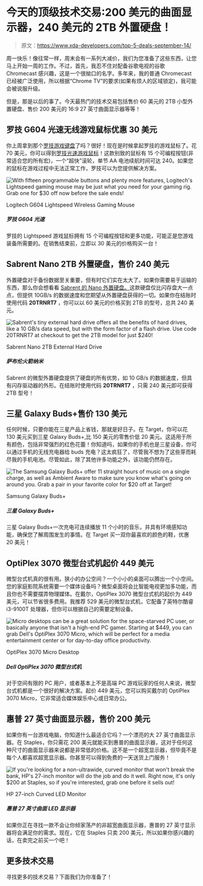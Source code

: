 # 今天的顶级技术交易:200 美元的曲面显示器，240 美元的 2TB 外置硬盘！

> 原文：<https://www.xda-developers.com/top-5-deals-september-14/>

周一快乐！像往常一样，周末会有一系列大减价，我们为您准备了这些东西，让您马上开始一周的工作。不过，首先，我忍不住对配备谷歌电视的谷歌 Chromecast 感兴趣，这是一个很拗口的名字。多年来，我的普通 Chromecast 已经被广泛使用，所以根据“Chrome TV”的要求(如果有烦人的区域锁定)，我可能会被说服升级。

但是，那是以后的事了。今天最热门的技术交易包括售价 60 美元的 2TB 小型外置硬盘、售价 200 美元的 16:9 27 英寸曲面显示器等等！

## 罗技 G604 光速无线游戏鼠标优惠 30 美元

你上周拿到那个[罗技游戏键盘](https://www.amazon.com/Logitech-Orion-Mechanical-Gaming-Keyboard/dp/B00N3OELPU?tag=xda-2tam69m-20&ascsubtag=UUxdaUeUpU29829&asc_refurl=https%3A%2F%2Fwww.xda-developers.com%2Ftop-5-deals-september-14%2F&asc_campaign=Short-Term)了吗？很好！现在是时候拿起罗技的游戏鼠标了。花 70 美元，你可以得到[罗技光速游戏鼠标](https://www.amazon.com/gp/product/B07QN369XX?tag=xda-2tam69m-20&ascsubtag=UUxdaUeUpU29829&asc_refurl=https%3A%2F%2Fwww.xda-developers.com%2Ftop-5-deals-september-14%2F&asc_campaign=Short-Term)！这款别致的鼠标有 15 个可编程按钮(非常适合您的所有宏)，一个“超快”滚轮，单节 AA 电池续航时间可达 240。如果您的鼠标在游戏过程中无法正常工作，罗技可以为您提供解决方案。

 <picture>![With fifteen programmable buttons and plenty more features, Logitech's Lightspeed gaming mouse may be just what you need for your gaming rig. Grab one for $30 off now before the sale ends!](img/7584aeb5564214abb3d9e4a4bb111f91.png)</picture> 

Logitech G604 Lightspeed Wireless Gaming Mouse

##### 罗技 G604 光速

罗技的 Lightspeed 游戏鼠标拥有 15 个可编程按钮和更多功能，可能正是您游戏装备所需要的。在销售结束前，立即以 30 美元的价格购买一台！

## Sabrent Nano 2TB 外置硬盘，售价 240 美元

外置硬盘对于备份数据至关重要，但有时它们实在太大了。如果你需要易于运输的东西，那么你会想看看 [Sabrent 的 Nano 外置硬盘。](https://www.amazon.com/gp/product/B07XQZPX81?tag=xda-2tam69m-20&ascsubtag=UUxdaUeUpU29829&asc_refurl=https%3A%2F%2Fwww.xda-developers.com%2Ftop-5-deals-september-14%2F&asc_campaign=Short-Term)这款硬盘仅比闪存盘大一点点，但提供 10GB/s 的数据速度和您期望从外置硬盘获得的一切。如果你在结账时使用代码 **20TRNRT7** ，你可以以 60 美元的价格买到 2TB 的型号，总共 240 美元。

 <picture>![Sabrent's tiny external hard drive offers all the benefits of hard drives, like a 10 GB/s data speed, but with the form factor of a flash drive. Use code <strong>20TRNRT7</strong> at checkout to get the 2TB model for just $240!](img/35885fc1c4e23c0a74e5d133e71ef30d.png)</picture> 

Sabrent Nano 2TB External Hard Drive

##### 萨布伦火箭纳米

Sabrent 的微型外置硬盘提供了硬盘的所有优势，如 10 GB/s 的数据速度，但具有闪存驱动器的外形。在结账时使用代码 **20TRNRT7** ，只需 240 美元即可获得 2TB 型号！

## 三星 Galaxy Buds+售价 130 美元

任何时候，只要你能在三星产品上省钱，那就是好日子。在 Target，你可以花 130 美元买到三星 Galaxy Buds+,比 150 美元的零售价低 20 美元。这适用于所有颜色，包括非常强烈的红色花蕾！你知道吗，如果你的手机也是三星设备，你可以通过手机的无线充电器给 buds 充电？这太疯狂了，尽管我不想为了这些芽而耗尽我的手机电池。尽管如此，除了其他许多功能之外，该功能仍然存在。

 <picture>![The Samsung Galaxy Buds+ offer 11 straight hours of music on a single charge, as well as Ambient Aware to make sure you know what's going on around you. Grab a pair in your favorite color for $20 off at Target!](img/7187a5d9127649b5990716f04650701b.png)</picture> 

Samsung Galaxy Buds+

##### 三星 Galaxy Buds+

三星 Galaxy Buds+一次充电可连续播放 11 个小时的音乐，并具有环境感知功能，确保您了解周围发生的事情。在 Target 买一双你最喜欢的颜色的鞋，优惠 20 美元！

## OptiPlex 3070 微型台式机起价 449 美元

微型台式机真的很有用。狭小的办公空间？一个小小的桌面可以腾出一个小空间。您的家庭影院系统需要一个媒体设备吗？微型桌面将会比智能电视更加多功能，而且你也不需要摆弄物理媒体。在戴尔，OptiPlex 3070 微型台式机的起价为 449 美元，可以节省很多费用。我推荐 529 美元的微型台式机，它配备了英特尔酷睿 i3-9100T 处理器，但你可以根据自己的需要定制设备。

 <picture>![Micro desktops can be a great solution for the space-starved PC user, or basically anyone that isn't a high-end PC gamer. Starting at $449, you can grab Dell's OptiPlex 3070 Micro, which will be perfect for a media entertainment center or for day-to-day office productivity.](img/064ae5582419b0f95a6a6f788ae11e1f.png)</picture> 

OptiPlex 3070 Micro Desktop

##### Dell OptiPlex 3070 微型台式机

对于空间有限的 PC 用户，或者基本上不是高端 PC 游戏玩家的任何人来说，微型台式机都是一个很好的解决方案。起价 449 美元，您可以购买戴尔的 OptiPlex 3070 Micro，它非常适合媒体娱乐中心或日常办公。

## 惠普 27 英寸曲面显示器，售价 200 美元

如果你有一台游戏电脑，你知道什么最适合它吗？一个漂亮的大 27 英寸曲面显示器。在 Staples，你只需花 200 美元就能买到惠普的曲面显示器，这对于任何这种尺寸的曲面显示器来说都是非常低的价格。这不是一个超宽显示器，但毕竟不是每个人都喜欢超宽显示器。你甚至可以得到免费的一天送货上门服务！

 <picture>![If you're looking for a non-ultrawide, curved monitor that won't break the bank, HP's 27-inch monitor will do the job and do it well. Right now, it's only $200 at Staples, so if you're interested, grab one before it sells out!](img/8098a4a9f8bbc7a2d78c7e30a21a1564.png)</picture> 

HP 27-inch Curved LED Monitor

##### 惠普 27 英寸曲面 LED 显示器

如果你正在寻找一款不会让你倾家荡产的非超宽曲面显示器，惠普的 27 英寸显示器将会满足你的需求。现在，它在 Staples 只卖 200 美元，所以如果你感兴趣的话，在卖完之前买一个吧！

## 更多技术交易

寻找更多的技术交易？下面我们为你准备了！